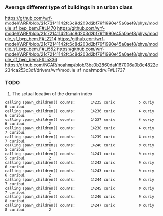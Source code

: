 ### Average different type of buildings in an urban class
https://github.com/wrf-model/WRF/blob/21c72141142fc6c8d203d2bf79f1990e45a0aef8/phys/module_sf_bep_bem.F#L1470
https://github.com/wrf-model/WRF/blob/21c72141142fc6c8d203d2bf79f1990e45a0aef8/phys/module_sf_bep_bem.F#L2214
https://github.com/wrf-model/WRF/blob/21c72141142fc6c8d203d2bf79f1990e45a0aef8/phys/module_sf_bep_bem.F#L1552
https://github.com/wrf-model/WRF/blob/21c72141142fc6c8d203d2bf79f1990e45a0aef8/phys/module_sf_bep_bem.F#L5336
https://github.com/NCAR/noahmp/blob/3be0b2860dab167006a0b3c4822e234ca253c3df/drivers/wrf/module_sf_noahmpdrv.F#L3737

### TODO
1. The actual location of the domain index

```
calling spawn_children() counts:       14235 curix           5 curiy           6 curibui           1
calling spawn_children() counts:       14236 curix           6 curiy           6 curibui           1
calling spawn_children() counts:       14237 curix           6 curiy           6 curibui           2
calling spawn_children() counts:       14238 curix           6 curiy           7 curibui           1
calling spawn_children() counts:       14239 curix           8 curiy           7 curibui           1
calling spawn_children() counts:       14240 curix           9 curiy           5 curibui           1
calling spawn_children() counts:       14241 curix           9 curiy           5 curibui           2
calling spawn_children() counts:       14242 curix           9 curiy           6 curibui           1
calling spawn_children() counts:       14243 curix           9 curiy           6 curibui           2
calling spawn_children() counts:       14244 curix           9 curiy           7 curibui           1
calling spawn_children() counts:       14245 curix           9 curiy           7 curibui           2
calling spawn_children() counts:       14246 curix           9 curiy           8 curibui           1
calling spawn_children() counts:       14247 curix           9 curiy           8 curibui           2
```